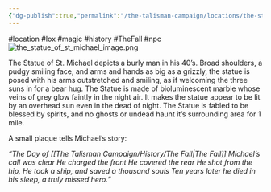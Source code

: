```yaml
---
{"dg-publish":true,"permalink":"/the-talisman-campaign/locations/the-statue-of-st-michael/","noteIcon":""}
---
```


#location #Iox #magic #history #TheFall #npc 
![the_statue_of_st_michael_image.png](/img/user/The%20Talisman%20Campaign/Locations/the_statue_of_st_michael_image.png)

The Statue of St. Michael depicts a burly man in his 40’s. Broad shoulders, a pudgy smiling face, and arms and hands as big as a grizzly, the statue is posed with his arms outstretched and smiling, as if welcoming the three suns in for a bear hug. 
The Statue is made of bioluminescent marble whose veins of grey glow faintly in the night air. It makes the statue appear to be lit by an overhead sun even in the dead of night.
The Statue is fabled to be blessed by spirits, and no ghosts or undead haunt it’s surrounding area for 1 mile. 

A small plaque tells Michael’s story:

*“The Day of [[The Talisman Campaign/History/The Fall\|The Fall]]*
*Michael’s call was clear*
*He charged the front*
*He covered the rear*
*He shot from the hip,*
*He took a ship,*
*and saved a thousand souls*
*Ten years later he died in his sleep,* 
*a truly missed hero.”*

